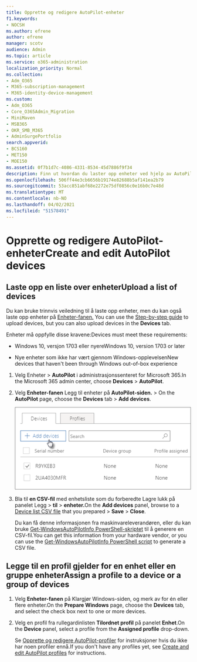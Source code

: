 ```yaml
---
title: Opprette og redigere AutoPilot-enheter
f1.keywords:
- NOCSH
ms.author: efrene
author: efrene
manager: scotv
audience: Admin
ms.topic: article
ms.service: o365-administration
localization_priority: Normal
ms.collection:
- Adm_O365
- M365-subscription-management
- M365-identity-device-management
ms.custom:
- Adm_O365
- Core_O365Admin_Migration
- MiniMaven
- MSB365
- OKR_SMB_M365
- AdminSurgePortfolio
search.appverid:
- BCS160
- MET150
- MOE150
ms.assetid: 0f7b1d7c-4086-4331-8534-45d7886f9f34
description: Finn ut hvordan du laster opp enheter ved hjelp av AutoPilot i Microsoft 365 Business Premium. Du kan tilordne en profil til en enhet eller en gruppe enheter.
ms.openlocfilehash: 506ff44e3cb6656b19174e82688b5af141ea2b79
ms.sourcegitcommit: 53acc851abf68e2272e75df0856c0e16b0c7e48d
ms.translationtype: MT
ms.contentlocale: nb-NO
ms.lasthandoff: 04/02/2021
ms.locfileid: "51578491"
---
```

# <a name="create-and-edit-autopilot-devices"></a><span data-ttu-id="fcec4-104">Opprette og redigere AutoPilot-enheter</span><span class="sxs-lookup"><span data-stu-id="fcec4-104">Create and edit AutoPilot devices</span></span>

## <a name="upload-a-list-of-devices"></a><span data-ttu-id="fcec4-105">Laste opp en liste over enheter</span><span class="sxs-lookup"><span data-stu-id="fcec4-105">Upload a list of devices</span></span>

<span data-ttu-id="fcec4-106">Du kan bruke trinnvis veiledning til å laste opp enheter, men du kan også laste opp enheter på [Enheter-fanen.](add-autopilot-devices-and-profile.md) </span><span class="sxs-lookup"><span data-stu-id="fcec4-106">You can use the [Step-by-step guide](add-autopilot-devices-and-profile.md) to upload devices, but you can also upload devices in the **Devices** tab.</span></span> 
  
<span data-ttu-id="fcec4-107">Enheter må oppfylle disse kravene:</span><span class="sxs-lookup"><span data-stu-id="fcec4-107">Devices must meet these requirements:</span></span>
  
- <span data-ttu-id="fcec4-108">Windows 10, versjon 1703 eller nyere</span><span class="sxs-lookup"><span data-stu-id="fcec4-108">Windows 10, version 1703 or later</span></span>
    
- <span data-ttu-id="fcec4-109">Nye enheter som ikke har vært gjennom Windows-opplevelsen</span><span class="sxs-lookup"><span data-stu-id="fcec4-109">New devices that haven't been through Windows out-of-box experience</span></span>

1. <span data-ttu-id="fcec4-110">Velg Enheter  \> **AutoPilot** i administrasjonssenteret for Microsoft 365.</span><span class="sxs-lookup"><span data-stu-id="fcec4-110">In the Microsoft 365 admin center, choose **Devices** \> **AutoPilot**.</span></span>
  
2. <span data-ttu-id="fcec4-111">Velg **Enheter-fanen** Legg til enheter på **AutoPilot-siden.** \> </span><span class="sxs-lookup"><span data-stu-id="fcec4-111">On the **AutoPilot** page, choose the **Devices** tab \> **Add devices**.</span></span>
    
    ![In the Devices tab, choose Add devices.](../media/6ba81e22-c873-40ad-8a72-ce64d15ea6ba.png)
  
3. <span data-ttu-id="fcec4-113">Bla til **en CSV-fil** med enhetsliste som du forberedte Lagre lukk på panelet Legg [](../admin/misc/device-list.md) \> **til** \> **enheter.**</span><span class="sxs-lookup"><span data-stu-id="fcec4-113">On the **Add devices** panel, browse to a [Device list CSV file](../admin/misc/device-list.md) that you prepared \> **Save** \> **Close**.</span></span>
    
    <span data-ttu-id="fcec4-114">Du kan få denne informasjonen fra maskinvareleverandøren, eller du kan bruke [Get-WindowsAutoPilotInfo PowerShell-skriptet](https://www.powershellgallery.com/packages/Get-WindowsAutoPilotInfo) til å generere en CSV-fil.</span><span class="sxs-lookup"><span data-stu-id="fcec4-114">You can get this information from your hardware vendor, or you can use the [Get-WindowsAutoPilotInfo PowerShell script](https://www.powershellgallery.com/packages/Get-WindowsAutoPilotInfo) to generate a CSV file.</span></span> 
    
## <a name="assign-a-profile-to-a-device-or-a-group-of-devices"></a><span data-ttu-id="fcec4-115">Legge til en profil gjelder for en enhet eller en gruppe enheter</span><span class="sxs-lookup"><span data-stu-id="fcec4-115">Assign a profile to a device or a group of devices</span></span>

1. <span data-ttu-id="fcec4-116">Velg **Enheter-fanen** på  Klargjør Windows-siden, og merk av for én eller flere enheter.</span><span class="sxs-lookup"><span data-stu-id="fcec4-116">On the **Prepare Windows** page, choose the **Devices** tab, and select the check box next to one or more devices.</span></span> 
    
2. <span data-ttu-id="fcec4-117">Velg en profil fra rullegardinlisten **Tilordnet profil** på panelet **Enhet**.</span><span class="sxs-lookup"><span data-stu-id="fcec4-117">On the **Device** panel, select a profile from the **Assigned profile** drop-down.</span></span> 
    
    <span data-ttu-id="fcec4-118">Se [Opprette og redigere AutoPilot-profiler](create-and-edit-autopilot-profiles.md) for instruksjoner hvis du ikke har noen profiler ennå.</span><span class="sxs-lookup"><span data-stu-id="fcec4-118">If you don't have any profiles yet, see [Create and edit AutoPilot profiles](create-and-edit-autopilot-profiles.md) for instructions.</span></span> 
